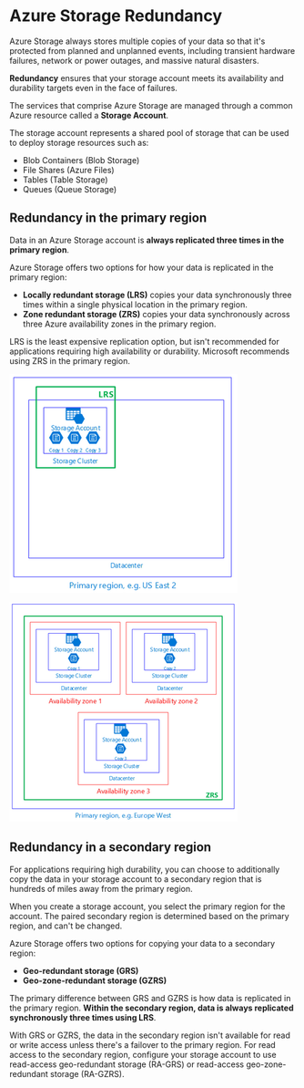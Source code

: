 # Azure Storage Redundancy

Azure Storage always stores multiple copies of your data so that it's protected from planned and unplanned events, including transient hardware failures, network or power outages, and massive natural disasters. 

**Redundancy** ensures that your storage account meets its availability and durability targets even in the face of failures.

The services that comprise Azure Storage are managed through a common Azure resource called a **Storage Account**. 

The storage account represents a shared pool of storage that can be used to deploy storage resources such as:
- Blob Containers (Blob Storage)
- File Shares (Azure Files)
- Tables (Table Storage)
- Queues (Queue Storage) 

## Redundancy in the primary region

Data in an Azure Storage account is **always replicated three times in the primary region**. 

Azure Storage offers two options for how your data is replicated in the primary region:
- **Locally redundant storage (LRS)** copies your data synchronously three times within a single physical location in the primary region. 
- **Zone redundant storage (ZRS)** copies your data synchronously across three Azure availability zones in the primary region. 

LRS is the least expensive replication option, but isn't recommended for applications requiring high availability or durability. Microsoft recommends using ZRS in the primary region.

![Locally redundant storage (LRS)](./locally_redundant_storage.png)

![Zone redundant storage (ZRS)](./zone_redundant_storage.png)

## Redundancy in a secondary region

For applications requiring high durability, you can choose to additionally copy the data in your storage account to a secondary region that is hundreds of miles away from the primary region. 

When you create a storage account, you select the primary region for the account. The paired secondary region is determined based on the primary region, and can't be changed. 

Azure Storage offers two options for copying your data to a secondary region:
- **Geo-redundant storage (GRS)**
- **Geo-zone-redundant storage (GZRS)**

The primary difference between GRS and GZRS is how data is replicated in the primary region. **Within the secondary region, data is always replicated synchronously three times using LRS**. 

With GRS or GZRS, the data in the secondary region isn't available for read or write access unless there's a failover to the primary region. For read access to the secondary region, configure your storage account to use read-access geo-redundant storage (RA-GRS) or read-access geo-zone-redundant storage (RA-GZRS). 